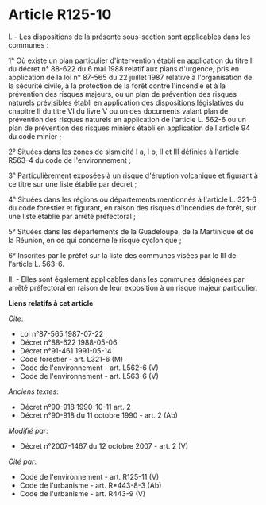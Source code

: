 # Article R125-10

I. - Les dispositions de la présente sous-section sont applicables dans les communes :

1° Où existe un plan particulier d'intervention établi en application du titre II du décret n° 88-622 du 6 mai 1988 relatif
aux plans d'urgence, pris en application de la loi n° 87-565 du 22 juillet 1987 relative à l'organisation de la sécurité
civile, à la protection de la forêt contre l'incendie et à la prévention des risques majeurs, ou un plan de prévention des
risques naturels prévisibles établi en application des dispositions législatives du chapitre II du titre VI du livre V ou un
des documents valant plan de prévention des risques naturels en application de l'article L. 562-6 ou un plan de prévention
des risques miniers établi en application de l'article 94 du code minier ;

2° Situées dans les zones de sismicité I a, I b, II et III définies à l'article R563-4 du code de l'environnement ;

3° Particulièrement exposées à un risque d'éruption volcanique et figurant à ce titre sur une liste établie par décret ;

4° Situées dans les régions ou départements mentionnés à l'article L. 321-6 du code forestier et figurant, en raison des
risques d'incendies de forêt, sur une liste établie par arrêté préfectoral ;

5° Situées dans les départements de la Guadeloupe, de la Martinique et de la Réunion, en ce qui concerne le risque
cyclonique ;

6° Inscrites par le préfet sur la liste des communes visées par le III de l'article L. 563-6.

II. - Elles sont également applicables dans les communes désignées par arrêté préfectoral en raison de leur exposition à un
risque majeur particulier.

**Liens relatifs à cet article**

_Cite_:

  - Loi n°87-565 1987-07-22
  - Décret n°88-622 1988-05-06
  - Décret n°91-461 1991-05-14
  - Code forestier - art. L321-6 (M)
  - Code de l'environnement - art. L562-6 (V)
  - Code de l'environnement - art. L563-6 (V)

_Anciens textes_:

  - Décret n°90-918 1990-10-11 art. 2
  - Décret n°90-918 du 11 octobre 1990 - art. 2 (Ab)

_Modifié par_:

  - Décret n°2007-1467 du 12 octobre 2007 - art. 2 (V)

_Cité par_:

  - Code de l'environnement - art. R125-11 (V)
  - Code de l'urbanisme - art. R*443-8-3 (Ab)
  - Code de l'urbanisme - art. R443-9 (V)
